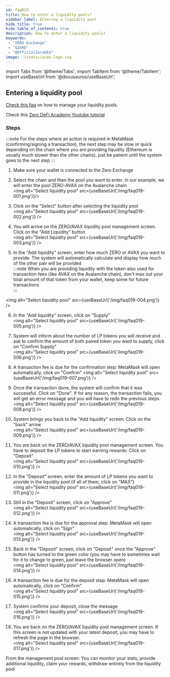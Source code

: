 ```yaml
---
id: faq019
title: How to enter a liquidity pools?
sidebar_label: Entering a liquidity pool
hide_title: true
hide_table_of_contents: true
description: How to enter a liquidity pools?
keywords:
 - "ZERO Exchange"
 - "$ZERO"
 - "@OfficialZeroDEX"
image:  /static/avax-logo.svg
---
```


import Tabs from '@theme/Tabs';
import TabItem from '@theme/TabItem';
import useBaseUrl from '@docusaurus/useBaseUrl';

## Entering a liquidity pool

[Check this faq](faq009.md) on how to manage your liquidity pools.

Check this [Zero DeFi Academy Youtube tutorial](https://www.youtube.com/watch?v=ONvbpnP1lxc&list=PLUrP9cz-3kCcVv7lYgtnNoNmKsFxfyCHb&index=2)

### Steps

:::note
For the steps where an action is required in MetaMask (confirming/signing a transaction), the next step may be slow or quick depending on the chain where you are providing liquidity (Ethereum is usually much slower than the other chains), just be patient until the system goes to the next step
:::  

1. Make sure your wallet is connected to the Zero Exchange 
1. Select the chain and then the pool you want to enter.  In our example, we will enter the pool ZERO-AVAX on the Avalanche chain  
<img alt="Select liquidity pool" src={useBaseUrl('/img/faq019-001.png')}/>

1. Click on the "Select" button after selecting the liquidity pool  
<img alt="Select liquidity pool" src={useBaseUrl('/img/faq019-002.png')} />

1. You will arrive on the ZERO/AVAX liquidity pool management screen.  Click on the "Add Liquidity" button  
<img alt="Select liquidity pool" src={useBaseUrl('/img/faq019-003.png')} />

1. In the "Add liquidity" screen, enter how much ZERO or AVAX you want to provide: The system will automatically calculate and display how much of the other pair will be provided  
:::note
When you are providing liquidity with the token also used for transaction fees (like AVAX on the Avalanche chain), don't max out your total amount of that token from your wallet, keep some for future transactions  
:::

<img alt="Select liquidity pool" src={useBaseUrl('/img/faq019-004.png')} />

6. In the "Add liquidity" screen, click on "Supply"  
<img alt="Select liquidity pool" src={useBaseUrl('/img/faq019-005.png')} />

7. System will inform about the number of LP tokens you will receive and ask to confirm the amount of both paired token you want to supply, click on "Confirm Supply"  
<img alt="Select liquidity pool" src={useBaseUrl('/img/faq019-006.png')} />

8. A transaction fee is due for the confirmation step: MetaMask will open automatically, click on "Confirm" 
<img alt="Select liquidity pool" src={useBaseUrl('/img/faq019-007.png')} />

9. Once the transaction done, the system will confirm that it was successful. Click on "Done". If for any reason, the transaction fails, you will get an error message and you will have to redo the previous steps  
<img alt="Select liquidity pool" src={useBaseUrl('/img/faq019-008.png')} />

10. System brings you back to the "Add liquidity" screen: Click on the "back" arrow  
<img alt="Select liquidity pool" src={useBaseUrl('/img/faq019-009.png')} />

11. You are back on the ZERO/AVAX liquidity pool management screen.  You have to deposit the LP tokens to start earning rewards: Click on "Deposit"  
<img alt="Select liquidity pool" src={useBaseUrl('/img/faq019-010.png')} />

12. In the "Deposit" screen, enter the amount of LP tokens you want to provide in the liquidity pool (if all of them, click on "MAX")  
<img alt="Select liquidity pool" src={useBaseUrl('/img/faq019-011.png')} />

13. Still in the "Deposit" screen, click on "Approve"  
<img alt="Select liquidity pool" src={useBaseUrl('/img/faq019-012.png')} />

14. A transaction fee is due for the approval step: MetaMask will open automatically, click on "Sign"  
<img alt="Select liquidity pool" src={useBaseUrl('/img/faq019-013.png')} />

15. Back in the "Deposit" screen, click on "Deposit" once the "Approve" button has turned to the green color (you may have to sometimes wait for it to change to green, just leave the browser open)  
<img alt="Select liquidity pool" src={useBaseUrl('/img/faq019-014.png')} />

16. A transaction fee is due for the deposit step: MetaMask will open automatically, click on "Confirm"  
<img alt="Select liquidity pool" src={useBaseUrl('/img/faq019-015.png')} />

17. System confirms your deposit, close the message  
<img alt="Select liquidity pool" src={useBaseUrl('/img/faq019-016.png')} />

18. You are back on the ZERO/AVAX liquidity pool management screen.  If this screen is not updated with your latest deposit, you may have to refresh the page in the browser.  
<img alt="Select liquidity pool" src={useBaseUrl('/img/faq019-017.png')} />

From the management pool screen: You can monitor your stats, provide additional liquidity, claim your rewards, withdraw entirely from the liquidity pool
